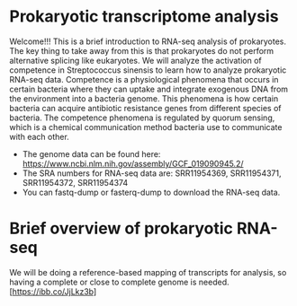 # Prokaryotic transcriptome analysis
Welcome!!! This is a brief introduction to RNA-seq analysis of prokaryotes. The key thing to take away from this is that prokaryotes do not perform alternative splicing like eukaryotes. We will analyze the activation of competence in Streptococcus sinensis to learn how to analyze prokaryotic RNA-seq data. Competence is a physiological phenomena that occurs in certain bacteria where they can uptake and integrate exogenous DNA from the environment into a bacteria genome. This phenomena is how certain bacteria can acquire antibiotic resistance genes from different species of bacteria. The competence phenomena is regulated by quorum sensing, which is a chemical communication method bacteria use to communicate with each other.
- The genome data can be found here: https://www.ncbi.nlm.nih.gov/assembly/GCF_019090945.2/
- The SRA numbers for RNA-seq data are: SRR11954369, SRR11954371, SRR11954372, SRR11954374
- You can fastq-dump or fasterq-dump to download the RNA-seq data.

# Brief overview of prokaryotic RNA-seq
We will be doing a reference-based mapping of transcripts for analysis, so having a complete or close to complete genome is needed. 
[https://ibb.co/JjLkz3b]
